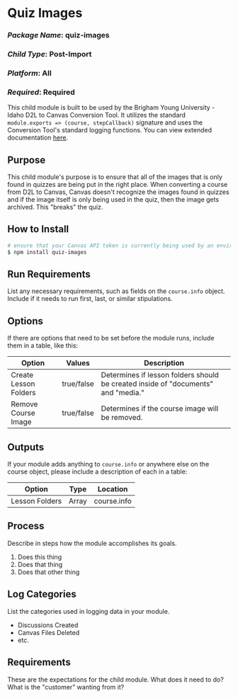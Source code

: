# Quiz Images
### *Package Name*: quiz-images
### *Child Type*: Post-Import
### *Platform*: All
### *Required*: Required

This child module is built to be used by the Brigham Young University - Idaho D2L to Canvas Conversion Tool. It utilizes the standard `module.exports => (course, stepCallback)` signature and uses the Conversion Tool's standard logging functions. You can view extended documentation [here](https://github.com/byuitechops/d2l-to-canvas-conversion-tool/tree/master/documentation).

## Purpose

This child module's purpose is to ensure that all of the images that is only found in quizzes are being put in the right place. When converting a course from D2L to Canvas, Canvas doesn't recognize the images found in quizzes and if the image itself is only being used in the quiz, then the image gets archived. This "breaks" the quiz.

## How to Install

```sh
# ensure that your Canvas API token is currently being used by an environment variable: CANVAS_API_TOKEN.
$ npm install quiz-images
```

## Run Requirements

List any necessary requirements, such as fields on the `course.info` object. Include if it needs to run first, last, or similar stipulations. 

## Options

If there are options that need to be set before the module runs, include them in a table, like this:

| Option | Values | Description |
|--------|--------|-------------|
|Create Lesson Folders| true/false | Determines if lesson folders should be created inside of "documents" and "media."|
|Remove Course Image| true/false | Determines if the course image will be removed. |

## Outputs

If your module adds anything to `course.info` or anywhere else on the course object, please include a description of each in a table:

| Option | Type | Location |
|--------|--------|-------------|
|Lesson Folders| Array | course.info|

## Process

Describe in steps how the module accomplishes its goals.

1. Does this thing
2. Does that thing
3. Does that other thing

## Log Categories

List the categories used in logging data in your module.

- Discussions Created
- Canvas Files Deleted
- etc.

## Requirements

These are the expectations for the child module. What does it need to do? What is the "customer" wanting from it? 
